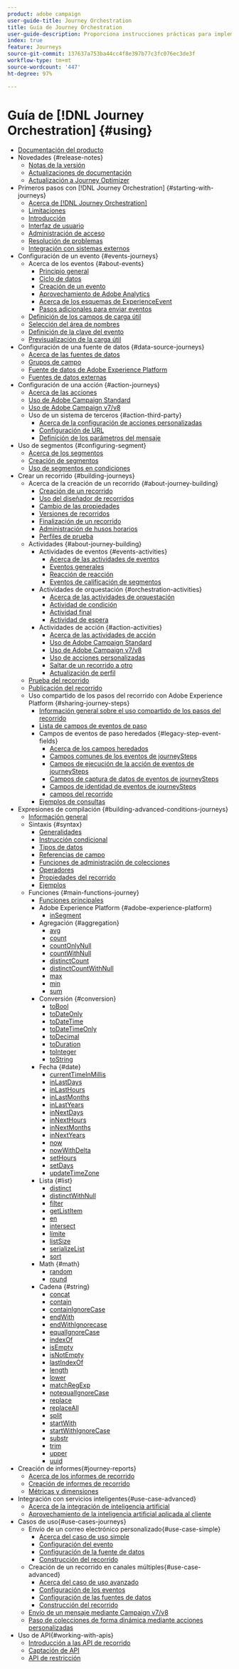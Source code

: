```yaml
---
product: adobe campaign
user-guide-title: Journey Orchestration
title: Guía de Journey Orchestration
user-guide-description: Proporciona instrucciones prácticas para implementar y construir recorridos.
index: true
feature: Journeys
source-git-commit: 137637a753ba44cc4f8e397b77c3fc076ec3de3f
workflow-type: tm+mt
source-wordcount: '447'
ht-degree: 97%

---
```



# Guía de [!DNL Journey Orchestration] {#using}

+ [Documentación del producto](journey-orchestration-home.md)
+ Novedades {#release-notes}
   + [Notas de la versión](using/release-notes/release-notes.md)
   + [Actualizaciones de documentación](using/release-notes/documentation-updates.md)
   + [Actualización a Journey Optimizer](using/release-notes/upgrade-to-ajo.md)
+ Primeros pasos con [!DNL Journey Orchestration] {#starting-with-journeys}
   + [Acerca de  [!DNL Journey Orchestration]](using/about/about-journey-orchestration.md)
   + [Limitaciones](using/about/limitations.md)
   + [Introducción ](using/about/get-started.md)
   + [Interfaz de usuario](using/about/user-interface.md)
   + [Administración de acceso](using/about/access-management.md)
   + [Resolución de problemas](using/about/troubleshooting.md)
   + [Integración con sistemas externos](using/about/external-systems.md)
+ Configuración de un evento {#events-journeys}
   + Acerca de los eventos {#about-events}
      + [Principio general](using/event/about-events.md)
      + [Ciclo de datos](using/event/about-data-cycle.md)
      + [Creación de un evento](using/event/about-creating.md)
      + [Aprovechamiento de Adobe Analytics](using/event/about-analytics.md)
      + [Acerca de los esquemas de ExperienceEvent](using/event/experience-event-schema.md)
      + [Pasos adicionales para enviar eventos](using/event/additional-steps-to-send-events-to-journey-orchestration.md)
   + [Definición de los campos de carga útil](using/event/defining-the-payload-fields.md)
   + [Selección del área de nombres](using/event/selecting-the-namespace.md)
   + [Definición de la clave del evento](using/event/defining-the-event-key.md)
   + [Previsualización de la carga útil](using/event/previewing-the-payload.md)
+ Configuración de una fuente de datos {#data-source-journeys}
   + [Acerca de las fuentes de datos](using/datasource/about-data-sources.md)
   + [Grupos de campo](using/datasource/field-groups.md)
   + [Fuente de datos de Adobe Experience Platform](using/datasource/adobe-experience-platform-data-source.md)
   + [Fuentes de datos externas](using/datasource/external-data-sources.md)
+ Configuración de una acción {#action-journeys}
   + [Acerca de las acciones](using/action/action.md)
   + [Uso de Adobe Campaign Standard](using/action/working-with-adobe-campaign.md)
   + [Uso de Adobe Campaign v7/v8](using/action/acc-action.md)
   + Uso de un sistema de terceros {#action-third-party}
      + [Acerca de la configuración de acciones personalizadas](using/action/about-custom-action-configuration.md)
      + [Configuración de URL](using/action/url-configuration.md)
      + [Definición de los parámetros del mensaje](using/action/defining-the-message-parameters.md)
+ Uso de segmentos {#configuring-segment}
   + [Acerca de los segmentos](using/segment/about-segments.md)
   + [Creación de segmentos](using/segment/creating-a-segment.md)
   + [Uso de segmentos en condiciones](using/segment/using-a-segment.md)
+ Crear un recorrido {#building-journeys}
   + Acerca de la creación de un recorrido {#about-journey-building}
      + [Creación de un recorrido](using/building-journeys/journey.md)
      + [Uso del diseñador de recorridos](using/building-journeys/using-the-journey-designer.md)
      + [Cambio de las propiedades](using/building-journeys/changing-properties.md)
      + [Versiones de recorridos](using/building-journeys/journey-versions.md)
      + [Finalización de un recorrido](using/building-journeys/terminating-a-journey.md)
      + [Administración de husos horarios](using/building-journeys/timezone-management.md)
      + [Perfiles de prueba](using/building-journeys/creating-test-profiles.md)
   + Actividades {#about-journey-building}
      + Actividades de eventos {#events-activities}
         + [Acerca de las actividades de eventos](using/building-journeys/event-activities.md)
         + [Eventos generales](using/building-journeys/general-events.md)
         + [Reacción de reacción](using/building-journeys/reaction-events.md)
         + [Eventos de calificación de segmentos](using/building-journeys/segment-qualification-events.md)
      + Actividades de orquestación {#orchestration-activities}
         + [Acerca de las actividades de orquestación](using/building-journeys/about-orchestration-activities.md)
         + [Actividad de condición](using/building-journeys/condition-activity.md)
         + [Actividad final](using/building-journeys/end-activity.md)
         + [Actividad de espera](using/building-journeys/wait-activity.md)
      + Actividades de acción {#action-activities}
         + [Acerca de las actividades de acción](using/building-journeys/about-action-activities.md)
         + [Uso de Adobe Campaign Standard](using/building-journeys/using-adobe-campaign-actions.md)
         + [Uso de Adobe Campaign v7/v8](using/building-journeys/using-adobe-campaign-classic.md)
         + [Uso de acciones personalizadas](using/building-journeys/using-custom-actions.md)
         + [Saltar de un recorrido a otro](using/building-journeys/jump.md)
         + [Actualización de perfil](using/building-journeys/update-profiles.md)
   + [Prueba del recorrido](using/building-journeys/testing-the-journey.md)
   + [Publicación del recorrido](using/building-journeys/publishing-the-journey.md)
   + Uso compartido de los pasos del recorrido con Adobe Experience Platform {#sharing-journey-steps}
      + [Información general sobre el uso compartido de los pasos del recorrido](using/building-journeys/sharing-overview.md)
      + [Lista de campos de eventos de paso](using/building-journeys/sharing-field-list.md)
      + Campos de eventos de paso heredados {#legacy-step-event-fields}
         + [Acerca de los campos heredados](using/building-journeys/sharing-legacy-fields.md)
         + [Campos comunes de los eventos de journeySteps](using/building-journeys/sharing-common-fields.md)
         + [Campos de ejecución de la acción de eventos de journeySteps](using/building-journeys/sharing-execution-fields.md)
         + [Campos de captura de datos de eventos de journeySteps](using/building-journeys/sharing-fetch-fields.md)
         + [Campos de identidad de eventos de journeySteps](using/building-journeys/sharing-identity-fields.md)
         + [campos del recorrido](using/building-journeys/sharing-journey-fields.md)
      + [Ejemplos de consultas](using/building-journeys/query-examples.md)
+ Expresiones de compilación {#building-advanced-conditions-journeys}
   + [Información general](using/expression/expressionadvanced.md)
   + Sintaxis {#syntax}
      + [Generalidades](using/expression/generalities.md)
      + [Instrucción condicional](using/expression/conditional-instruction.md)
      + [Tipos de datos](using/expression/data-types.md)
      + [Referencias de campo](using/expression/field-references.md)
      + [Funciones de administración de colecciones](using/expression/collection-management-functions.md)
      + [Operadores](using/expression/operators.md)
      + [Propiedades del recorrido](using/expression/journey-properties.md)
      + [Ejemplos](using/expression/advanced-editor-use-cases.md)
   + Funciones {#main-functions-journey}
      + [Funciones principales](using/expression/functions.md)
      + Adobe Experience Platform {#adobe-experience-platform}
         + [inSegment](using/functions/functioninsegment.md)
      + Agregación {#aggregation}
         + [avg](using/functions/functionavg.md)
         + [count](using/functions/functioncount.md)
         + [countOnlyNull](using/functions/functioncountonlynull.md)
         + [countWithNull](using/functions/functioncountwithnull.md)
         + [distinctCount](using/functions/functiondistinctcount.md)
         + [distinctCountWithNull](using/functions/functiondistinctcountwithnull.md)
         + [max](using/functions/functionmax.md)
         + [min](using/functions/functionmin.md)
         + [sum](using/functions/functionsum.md)
      + Conversión {#conversion}
         + [toBool](using/functions/functiontobool.md)
         + [toDateOnly](using/functions/functiontodateonly.md)
         + [toDateTime](using/functions/functiontodatetime.md)
         + [toDateTimeOnly](using/functions/functiontodatetimeonly.md)
         + [toDecimal](using/functions/functiontodecimal.md)
         + [toDuration](using/functions/functiontoduration.md)
         + [toInteger](using/functions/functiontointeger.md)
         + [toString](using/functions/functiontostring.md)
      + Fecha {#date}
         + [currentTimeInMillis](using/functions/functioncurrenttimeinmillis.md)
         + [inLastDays](using/functions/functioninlastdays.md)
         + [inLastHours](using/functions/functioninlasthours.md)
         + [inLastMonths](using/functions/functioninlastmonths.md)
         + [inLastYears](using/functions/functioninlastyears.md)
         + [inNextDays](using/functions/functioninnextdays.md)
         + [inNextHours](using/functions/functioninnexthours.md)
         + [inNextMonths](using/functions/functioninnextmonths.md)
         + [inNextYears](using/functions/functioninnextyears.md)
         + [now](using/functions/functionnow.md)
         + [nowWithDelta](using/functions/functionnowwithdelta.md)
         + [setHours](using/functions/functionsethours.md)
         + [setDays](using/functions/functionsetdays.md)
         + [updateTimeZone](using/functions/functionupdatetimezone.md)
      + Lista {#list}
         + [distinct](using/functions/functiondistinct.md)
         + [distinctWithNull](using/functions/functiondistinctwithnull.md)
         + [filter](using/functions/functionfilter.md)
         + [getListItem](using/functions/functiongetlistitem.md)
         + [en](using/functions/functionin.md)
         + [intersect](using/functions/functionintersect.md)
         + [límite](using/functions/functionlimit.md)
         + [listSize](using/functions/functionlistsize.md)
         + [serializeList](using/functions/functionserializelist.md)
         + [sort](using/functions/functionsort.md)
      + Math {#math}
         + [random](using/functions/functionrandom.md)
         + [round](using/functions/functionround.md)
      + Cadena {#string}
         + [concat](using/functions/functionconcat.md)
         + [contain](using/functions/functioncontain.md)
         + [containIgnoreCase](using/functions/functioncontainwithignorecase.md)
         + [endWith](using/functions/functionendwith.md)
         + [endWithIgnorecase](using/functions/functionendwithignorecase.md)
         + [equalIgnoreCase](using/functions/functionequalignorecase.md)
         + [indexOf](using/functions/functionindexof.md)
         + [isEmpty](using/functions/functionisempty.md)
         + [isNotEmpty](using/functions/functionisnotempty.md)
         + [lastIndexOf](using/functions/functionlastindexof.md)
         + [length](using/functions/functionlength.md)
         + [lower](using/functions/functionlower.md)
         + [matchRegExp](using/functions/functionmatchregexp.md)
         + [notequalIgnoreCase](using/functions/functionnotequalignorecase.md)
         + [replace](using/functions/functionreplace.md)
         + [replaceAll](using/functions/functionreplaceall.md)
         + [split](using/functions/functionsplit.md)
         + [startWith](using/functions/functionstartwith.md)
         + [startWithIgnoreCase](using/functions/functionstartwithignorecase.md)
         + [substr](using/functions/functionsubstr.md)
         + [trim](using/functions/functiontrim.md)
         + [upper](using/functions/functionupper.md)
         + [uuid](using/functions/functionuuid.md)
+ Creación de informes{#journey-reports}
   + [Acerca de los informes de recorrido](using/reporting/about-journey-reports.md)
   + [Creación de informes de recorrido](using/reporting/creating-your-journey-reports.md)
   + [Métricas y dimensiones](using/reporting/metrics-and-dimensions.md)
+ Integración con servicios inteligentes{#use-case-advanced}
   + [Acerca de la integración de inteligencia artificial](using/ai-services/ai-services-overview.md)
   + [Aprovechamiento de la inteligencia artificial aplicada al cliente](using/ai-services/leveraging-customer-ai.md)
+ Casos de uso{#use-cases-journeys}
   + Envío de un correo electrónico personalizado{#use-case-simple}
      + [Acerca del caso de uso simple](using/usecase/about-the-simple-use-case.md)
      + [Configuración del evento](using/usecase/configuring-the-event.md)
      + [Configuración de la fuente de datos](using/usecase/configuring-the-data-source.md)
      + [Construcción del recorrido](using/usecase/simple-uc-building-the-journey.md)
   + Creación de un recorrido en canales múltiples{#use-case-advanced}
      + [Acerca del caso de uso avanzado](using/usecase/about-the-advanced-use-case.md)
      + [Configuración de los eventos](using/usecase/configuring-the-events.md)
      + [Configuración de las fuentes de datos](using/usecase/configuring-the-data-sources.md)
      + [Construcción del recorrido](using/usecase/building-the-journey.md)
   + [Envío de un mensaje mediante Campaign v7/v8](using/usecase/campaign-classic-use-case.md)
   + [Paso de colecciones de forma dinámica mediante acciones personalizadas](using/usecase/collections.md)
+ Uso de API{#working-with-apis}
   + [Introducción a las API de recorrido](using/api/journeys-apis.md)
   + [Captación de API](using/api/capping.md)
   + [API de restricción](using/api/throttling.md)
